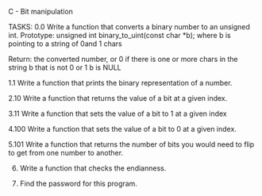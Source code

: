 C - Bit manipulation

TASKS:
0.0 Write a function that converts a binary number to an unsigned int.
Prototype: unsigned int binary_to_uint(const char *b);
where b is pointing to a string of 0and 1 chars

Return: the converted number, or 0 if
there is one or more chars in the string b that is not 0 or 1
b is NULL

1.1 Write a function that prints the binary representation of a number.

2.10 Write a function that returns the value of a bit at a given index.

3.11 Write a function that sets the value of a bit to 1 at a given index

4.100 Write a function that sets the value of a bit to 0 at a given index.

5.101 Write a function that returns the number of bits you would need to flip to get from one number to another.

6. Write a function that checks the endianness.

7. Find the password for this program.
